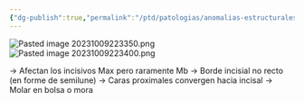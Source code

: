 ```yaml
---
{"dg-publish":true,"permalink":"/ptd/patologias/anomalias-estructurales/dientes-de-hutchinson/"}
---
```



![Pasted image 20231009223350.png](/img/user/Cirugia%20Bucal%20I/Medias/Pasted%20image%2020231009223350.png)
![Pasted image 20231009223400.png](/img/user/Cirugia%20Bucal%20I/Medias/Pasted%20image%2020231009223400.png)

→ Afectan los incisivos Max pero raramente Mb
→ Borde incisial no recto (en forme de semilune)
→ Caras proximales convergen hacia incisal
→ Molar en bolsa o mora